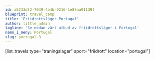 ```yaml
---
id: a5233df2-7039-4b4b-9216-1e88aa91139f
blueprint: travel_camp
title: 'Friidrottsläger Portugal'
author: little_admin
tagline: 'Se nedan vårt utbud av friidrottsläger i Portugal'
namn_i_meny: Portugal
slug: portugal-3
---
```

<p>[list_travels type="traningslager" sport="friidrott" location="portugal"]</p>
